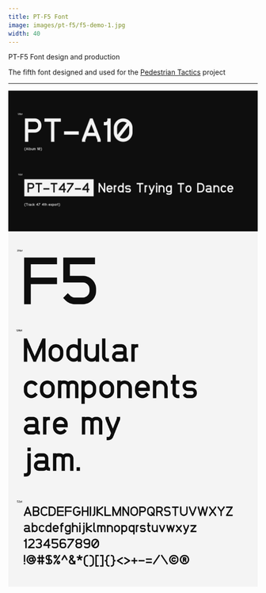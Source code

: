 ```yaml
---
title: PT-F5 Font
image: images/pt-f5/f5-demo-1.jpg
width: 40
---
```


PT-F5 Font design and production

The fifth font designed and used for the [Pedestrian Tactics](https://pedestriantactics.com) project

***

![](../images/pt-f5/f5-demo-1.jpg)
![](../images/pt-f5/f5-demo-2.jpg)